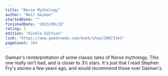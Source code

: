 ```yaml
---
title: "Norse Mythology"
author: "Neil Gaiman"
startedDate: ""
finishedDate: "2023/09/15"
rating: 3
edition: "Kindle Edition"
link: "https://www.goodreads.com/book/show/39673345"
pageCount: 304
---
```

Gaiman's reinterpretation of some classic tales of Norse mythology. This one really isn't bad, and is closer to 3½ stars. It's just that I read Stephen Fry's stories a few years ago, and would recommend those over Gaiman's.

